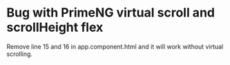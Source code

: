 # Bug with PrimeNG virtual scroll and scrollHeight flex
Remove line 15 and 16 in app.component.html and it will work without virtual scrolling.